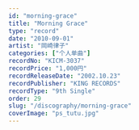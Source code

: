 ```yaml
---
id: "morning-grace"
title: "Morning Grace"
type: "record"
date: "2010-09-01"
artist: "岡崎律子"
categories: ["个人单曲"]
recordNo: "KICM-3037"
recordPrice: "1,000円"
recordReleaseDate: "2002.10.23"
recordPublisher: "KING RECORDS"
recordType: "9th Single"
order: 29
slug: "/discography/morning-grace"
coverImage: "ps_tutu.jpg"
---
```



